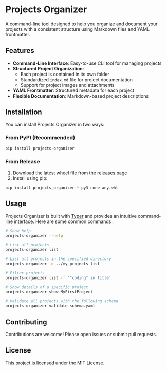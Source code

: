 # Projects Organizer

A command-line tool designed to help you organize and document your projects with a consistent structure using Markdown files and YAML frontmatter.

## Features

- **Command-Line Interface**: Easy-to-use CLI tool for managing projects
- **Structured Project Organization**:
  - Each project is contained in its own folder
  - Standardized `index.md` file for project documentation
  - Support for project images and attachments
- **YAML Frontmatter**: Structured metadata for each project
- **Flexible Documentation**: Markdown-based project descriptions

## Installation

You can install Projects Organizer in two ways:

### From PyPI (Recommended)
```bash
pip install projects-organizer
```

### From Release
1. Download the latest wheel file from the [releases page](https://github.com/RomainGiraud/projects-organizer/releases)
2. Install using pip:
```bash
pip install projects_organizer-*-py3-none-any.whl
```

## Usage

Projects Organizer is built with [Typer](https://typer.tiangolo.com/) and provides an intuitive command-line interface. Here are some common commands:

```bash
# Show help
projects-organizer --help

# List all projects
projects-organizer list

# List all projects in the specified directory
projects-organizer -d ../my_projects list

# Filter projects
projects-organizer list -f '"coding" in title'

# Show details of a specific project
projects-organizer show MyFirstProject

# Validate all projects with the following schema
projects-organizer validate schema.yaml
```

## Contributing

Contributions are welcome! Please open issues or submit pull requests.

## License

This project is licensed under the MIT License.
